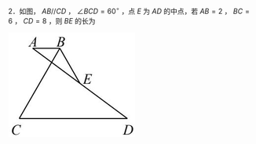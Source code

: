 2．如图， $A B / / C D$ ， $\angle B C D = 6 0 ^ { \circ }$ ，点 $E$ 为 $A D$ 的中点，若 $A B { = } 2$ ， $B C { = } 6$ ， $C D { = } 8$ ，则 $B E$ 的长为

![](<../../qs_image_DB/专题1-1_一网打尽全等三角形模型_·十个模型（解析版）/0248a2849a99a77681e1428ae8fdee75cec40d149c8c9720315cf74be56e93af.jpg>)
